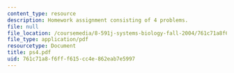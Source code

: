```yaml
---
content_type: resource
description: Homework assignment consisting of 4 problems.
file: null
file_location: /coursemedia/8-591j-systems-biology-fall-2004/761c71a8f6fff615cc4e862eab7e5997_ps4.pdf
file_type: application/pdf
resourcetype: Document
title: ps4.pdf
uid: 761c71a8-f6ff-f615-cc4e-862eab7e5997
---
```

